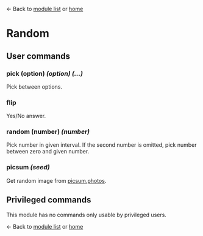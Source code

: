 ← Back to [module list](index.md) or [home](../index.md)

# Random

## User commands

### pick (option) _(option) (...)_

Pick between options.

### flip

Yes/No answer.

### random (number) _(number)_

Pick number in given interval. If the second number is omitted, pick number between zero and given number.

### picsum _(seed)_

Get random image from [picsum.photos](https://picsum.photos).


## Privileged commands

This module has no commands only usable by privileged users.


← Back to [module list](index.md) or [home](../index.md)
